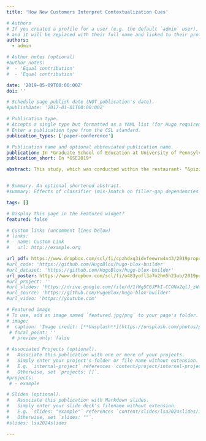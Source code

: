 ```yaml
---
title: 'How New Customers Interpret Contextualization Cues'

# Authors
# If you created a profile for a user (e.g. the default `admin` user), write the username (folder name) here
# and it will be replaced with their full name and linked to their profile.
authors:
  - admin

# Author notes (optional)
#author_notes:
#  - 'Equal contribution'
#  - 'Equal contribution'

date: '2019-05-09T00:00:00Z'
doi: ''

# Schedule page publish date (NOT publication's date).
#publishDate: '2017-01-01T00:00:00Z'

# Publication type.
# Accepts a single type but formatted as a YAML list (for Hugo requirements).
# Enter a publication type from the CSL standard.
publication_types: ['paper-conference']

# Publication name and optional abbreviated publication name.
publication: In *Graduate School of Education at University of Pennsylvania*
publication_short: In *GSE2019*

abstract: This study, which was conducted within the restaurant- “&pizza”, focuses on the speech event- ordering pizza and the contextualization cues used by the server and new customers to develop comembership and repair crosstalk. The research questions are- how do new customers socialize themselves into the community? Do customers from various cultural backgrounds react to the same contextualization cues differently? If so, how? And how do they develop comembership and repair crosstalk? Based on my research, I find that the customers from various cultural backgrounds do react to the same contextualization cue differently. And they socialize themselves into the new community by employing different strategies.


# Summary. An optional shortened abstract.
#summary: Effects of classifier (mis-)match on filler-gap dependencies in Mandarin

tags: []

# Display this page in the Featured widget?
featured: false

# Custom links (uncomment lines below)
# links:
# - name: Custom Link
#   url: http://example.org

url_pdf: https://www.dropbox.com/scl/fi/cpzhdxq3idvfeewrw4n43/2019proposal.pdf?rlkey=8yf20bckmid8kgf24uijzcsm9&dl=0
#url_code: 'https://github.com/HugoBlox/hugo-blox-builder'
#url_dataset: 'https://github.com/HugoBlox/hugo-blox-builder'
url_poster: https://www.dropbox.com/scl/fi/o483yofl3a7o2hm5h23ub/2019poster.pdf?rlkey=cdeays51pg1exk92pq28uiyv1&dl=0
#url_project: ''
#url_slides: 'https://drive.google.com/file/d/1fWg5C6JPkI-CCONa2qlJ_zWaS_rD_ddq/view?usp=sharing'
#url_source: 'https://github.com/HugoBlox/hugo-blox-builder'
#url_video: 'https://youtube.com'

# Featured image
# To use, add an image named `featured.jpg/png` to your page's folder.
# image:
#  caption: 'Image credit: [**Unsplash**](https://unsplash.com/photos/pLCdAaMFLTE)'
 # focal_point: ''
  # preview_only: false

# Associated Projects (optional).
#   Associate this publication with one or more of your projects.
#   Simply enter your project's folder or file name without extension.
#   E.g. `internal-project` references `content/project/internal-project/index.md`.
#   Otherwise, set `projects: []`.
#projects:
 # - example

# Slides (optional).
#   Associate this publication with Markdown slides.
#   Simply enter your slide deck's filename without extension.
#   E.g. `slides: "example"` references `content/slides/lsa2024slides/index.md`.
#   Otherwise, set `slides: ""`.
#slides: lsa2024slides

---
```



